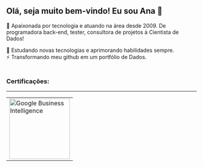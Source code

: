 ## Olá, seja muito bem-vindo! Eu sou Ana 👋

🧠 Apaixonada por tecnologia e atuando na área desde 2009.
De programadora back-end, tester, consultora de projetos à Cientista de Dados!

🌱 Estudando novas tecnologias e aprimorando habilidades sempre.
<br>
⚡ Transformando meu github em um portfólio de Dados.
</br>
</br>
### Certificações: 
--------
<table>
  <tr>
    <td>
      <a href="https://www.credly.com/badges/f79a0336-74ba-4d75-891f-589d0ca2bb1e/public_url">
        <img src="https://images.credly.com/size/680x680/images/cbe961ef-3536-47a1-be43-14c461a3216e/image.png" alt="Google Business Intelligence" width="160">
      </a>
    </td>
</table>

<!--
- 🔭 I’m currently working on ...
- 🌱 I’m currently learning ...
- 👯 I’m looking to collaborate on ...
- 🤔 I’m looking for help with ...
- 💬 Ask me about ...
- 📫 How to reach me: ...
- ⚡ Fun fact: ...

- 🛠 Language and tools:
![Python](https://img.shields.io/badge/python-3670A0?style=for-the-badge&logo=python&logoColor=ffdd54)
![Google Cloud](https://img.shields.io/badge/GoogleCloud-%234285F4.svg?style=for-the-badge&logo=google-cloud&logoColor=white)
![Power Bi](https://img.shields.io/badge/power_bi-F2C811?style=for-the-badge&logo=powerbi&logoColor=black)
![R](https://img.shields.io/badge/r-%23276DC3.svg?style=for-the-badge&logo=r&logoColor=white)

### Projetos:
-----------
- Business Intelligence: 
[Cyclistic - Customer Growth](cyclistic_project_BI/readme.md)
-->
